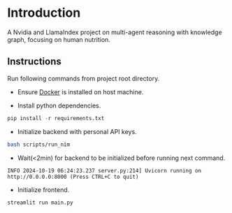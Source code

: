 # Introduction

A Nvidia and LlamaIndex project on multi-agent reasoning with knowledge graph, focusing on human nutrition.

## Instructions

Run following commands from project root directory.

* Ensure [Docker](https://docs.docker.com/engine/install/) is installed on host machine.

* Install python dependencies.

```python
pip install -r requirements.txt
```

* Initialize backend with personal API keys.

```bash
bash scripts/run_nim
```

* Wait(<2min) for backend to be initialized before running next command.

```console
INFO 2024-10-19 06:24:23.237 server.py:214] Uvicorn running on http://0.0.0.0:8000 (Press CTRL+C to quit)
```

* Initialize frontend.

```pythong
streamlit run main.py
```
